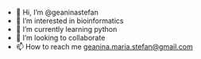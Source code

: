 - 👋 Hi, I’m @geaninastefan
- 👀 I’m interested in bioinformatics
- 🌱 I’m currently learning python
- 💞️ I’m looking to collaborate 
- 📫 How to reach me geanina.maria.stefan@gmail.com
<!---
geaninastefan/geaninastefan is a ✨ special ✨ repository because its `README.md` (this file) appears on your GitHub profile.
You can click the Preview link to take a look at your changes.
--->
